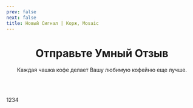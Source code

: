 ```yaml
---
prev: false
next: false
title: Новый Сигнал | Корж, Mosaic
---
```

<div align="center">

# Отправьте Умный Отзыв
Каждая чашка кофе делает Вашу любимую кофейню еще лучше. <br>

</div>

<CoffeePointsSMR />

<br>

<SignalModalButton />

<br>

<SignalT9Configurator />


1234
